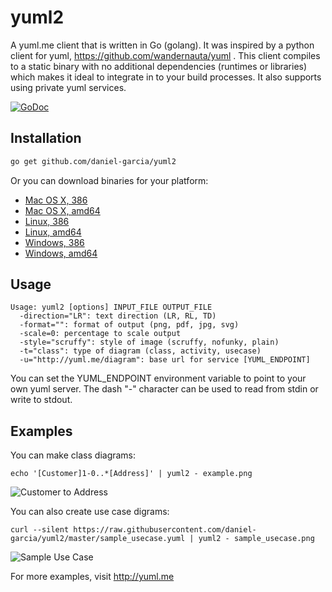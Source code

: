 # yuml2
A yuml.me client that is written in Go (golang). It was inspired by a 
python client for yuml, https://github.com/wandernauta/yuml .
This client compiles to a static binary with no additional
dependencies (runtimes or libraries) which makes it ideal to
integrate in to your build processes. It also supports using
private yuml services.

[![GoDoc](https://godoc.org/github.com/daniel-garcia/yuml2/go-yuml?status.png)](https://godoc.org/github.com/daniel-garcia/yuml2/go-yuml)

Installation
------------

```bash
go get github.com/daniel-garcia/yuml2
```

Or you can download binaries for your platform:

  * [Mac OS X, 386](https://circle-artifacts.com/gh/daniel-garcia/yuml2/10/artifacts/0/tmp/circle-artifacts.DxLWOl2/darwin/386/yuml2)
  * [Mac OS X, amd64](https://circle-artifacts.com/gh/daniel-garcia/yuml2/10/artifacts/0/tmp/circle-artifacts.DxLWOl2/darwin/amd64/yuml2)
  * [Linux, 386](https://circle-artifacts.com/gh/daniel-garcia/yuml2/10/artifacts/0/tmp/circle-artifacts.DxLWOl2/linux/386/yuml2)
  * [Linux, amd64](https://circle-artifacts.com/gh/daniel-garcia/yuml2/10/artifacts/0/tmp/circle-artifacts.DxLWOl2/linux/amd64/yuml2)
  * [Windows, 386](https://circle-artifacts.com/gh/daniel-garcia/yuml2/10/artifacts/0/tmp/circle-artifacts.DxLWOl2/windows/386/yuml2.exe)
  * [Windows, amd64](https://circle-artifacts.com/gh/daniel-garcia/yuml2/10/artifacts/0/tmp/circle-artifacts.DxLWOl2/windows/amd64/yuml2.exe)


Usage
-----

```
Usage: yuml2 [options] INPUT_FILE OUTPUT_FILE
  -direction="LR": text direction (LR, RL, TD)
  -format="": format of output (png, pdf, jpg, svg)
  -scale=0: percentage to scale output
  -style="scruffy": style of image (scruffy, nofunky, plain)
  -t="class": type of diagram (class, activity, usecase)
  -u="http://yuml.me/diagram": base url for service [YUML_ENDPOINT]
```

You can set the YUML_ENDPOINT environment variable to point
to your own yuml server. The dash "-" character can be used to
read from stdin or write to stdout.

Examples
--------
You can make class diagrams:
```
echo '[Customer]1-0..*[Address]' | yuml2 - example.png
```
![Customer to Address](http://yuml.me/diagram/scruffy/class/[Customer]-%3E[Billing%20Address])

You can also create use case digrams:
```
curl --silent https://raw.githubusercontent.com/daniel-garcia/yuml2/master/sample_usecase.yuml | yuml2 - sample_usecase.png
```
![Sample Use Case](http://yuml.me/diagram/scruffy/usecase/%5BCustomer%5D-(Sign%20In),%20%5BCustomer%5D-(Buy%20Products),%20(Buy%20Products)%3E(Browse%20Products),%20(Buy%20Products)%3E(Checkout),%20(Checkout)%3C(Add%20New%20Credit%20Card).png)


For more examples, visit http://yuml.me


